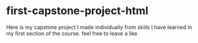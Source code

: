 # first-capstone-project-html
Here is my capstone project I made individually from skills I have learned in my first section of the course. feel free to leave a like
